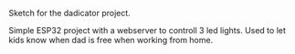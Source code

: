 Sketch for the dadicator project.

Simple ESP32 project with a webserver to controll 3 led lights.  Used to let kids know when dad is free when working from home.

